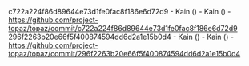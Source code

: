 c722a224f86d89644e73d1fe0fac8f186e6d72d9 - Kain () - Kain () - https://github.com/project-topaz/topaz/commit/c722a224f86d89644e73d1fe0fac8f186e6d72d9
296f2263b20e66f5f400874594dd6d2a1e15b0d4 - Kain () - Kain () - https://github.com/project-topaz/topaz/commit/296f2263b20e66f5f400874594dd6d2a1e15b0d4
